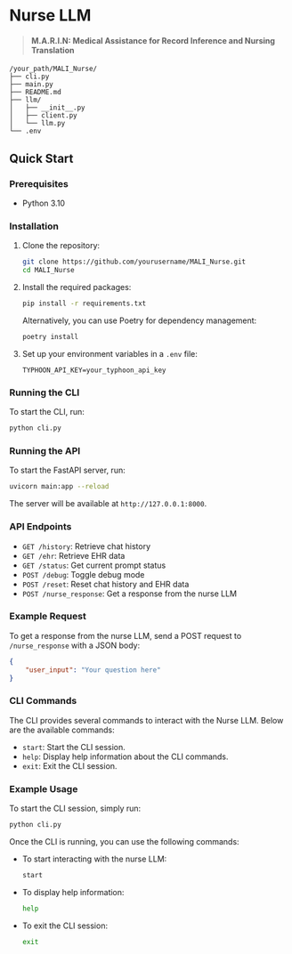 # Nurse LLM

> #### M.A.R.I.N: Medical Assistance for Record Inference and Nursing Translation

```
/your_path/MALI_Nurse/
├── cli.py
├── main.py
├── README.md
├── llm/
│   ├── __init__.py
│   ├── client.py
│   └── llm.py
└── .env
```

## Quick Start

### Prerequisites

- Python 3.10

### Installation

1. Clone the repository:

   ```sh
   git clone https://github.com/yourusername/MALI_Nurse.git
   cd MALI_Nurse
   ```
2. Install the required packages:

   ```sh
   pip install -r requirements.txt
   ```

   Alternatively, you can use Poetry for dependency management:

   ```sh
   poetry install
   ```
3. Set up your environment variables in a `.env` file:

   ```env
   TYPHOON_API_KEY=your_typhoon_api_key
   ```

### Running the CLI

To start the CLI, run:

```sh
python cli.py
```

### Running the API

To start the FastAPI server, run:

```sh
uvicorn main:app --reload
```

The server will be available at `http://127.0.0.1:8000`.

### API Endpoints

- `GET /history`: Retrieve chat history
- `GET /ehr`: Retrieve EHR data
- `GET /status`: Get current prompt status
- `POST /debug`: Toggle debug mode
- `POST /reset`: Reset chat history and EHR data
- `POST /nurse_response`: Get a response from the nurse LLM

### Example Request

To get a response from the nurse LLM, send a POST request to `/nurse_response` with a JSON body:

```json
{
    "user_input": "Your question here"
}
```

### CLI Commands

The CLI provides several commands to interact with the Nurse LLM. Below are the available commands:

- `start`: Start the CLI session.
- `help`: Display help information about the CLI commands.
- `exit`: Exit the CLI session.

### Example Usage

To start the CLI session, simply run:

```sh
python cli.py
```

Once the CLI is running, you can use the following commands:

- To start interacting with the nurse LLM:

  ```sh
  start
  ```
- To display help information:

  ```sh
  help
  ```
- To exit the CLI session:

  ```sh
  exit
  ```
